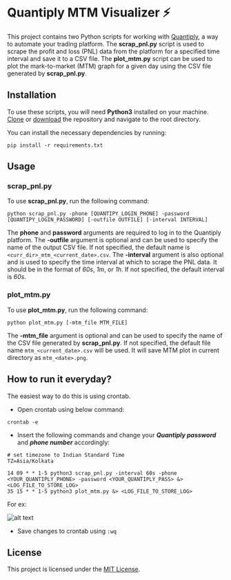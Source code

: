 # Quantiply MTM Visualizer ⚡

This project contains two Python scripts for working with [Quantiply](https://quantiply.tech/), a way to automate your trading platform.
The **scrap_pnl.py** script is used to scrape the profit and loss (PNL) data from the platform for a specified time interval and save it to a CSV file.
The **plot_mtm.py** script can be used to plot the mark-to-market (MTM) graph for a given day using the CSV file generated by **scrap_pnl.py**.

## Installation
To use these scripts, you will need **Python3** installed on your machine. [Clone](https://github.com/saurabhyadavz/quantiply_mtm_visualizer.git) or [download](https://github.com/saurabhyadavz/quantiply_mtm_visualizer/archive/refs/heads/main.zip) the repository and navigate to the root directory.

You can install the necessary dependencies by running:

```
pip install -r requirements.txt
```

## Usage
### scrap_pnl.py 

To use **scrap_pnl.py**, run the following command:
```
python scrap_pnl.py -phone [QUANTIPY_LOGIN_PHONE] -password [QUANTIPY_LOGIN_PASSWORD] [-outfile OUTFILE] [-interval INTERVAL]
```

The **phone** and **password** arguments are required to log in to the Quantiply platform. The **-outfile** argument is optional and can be used to specify the name of the output CSV file. If not specified, the default name is ```<curr_dir>_mtm_<current_date>.csv```. The **-interval** argument is also optional and is used to specify the time interval at which to scrape the PNL data. It should be in the format of _60s_, _1m_, or _1h_. If not specified, the default interval is _60s_.

### plot_mtm.py

To use **plot_mtm.py**, run the following command:

```
python plot_mtm.py [-mtm_file MTM_FILE]
```

The **-mtm_file** argument is optional and can be used to specify the name of the CSV file generated by **scrap_pnl.py**.
If not specified, the default file name ```mtm_<current_date>.csv``` will be used. It will save MTM plot in current directory as ```mtm_<date>.png```.

## How to run it everyday?

The easiest way to do this is using crontab. 

* Open crontab using below command:
```
crontab -e
```

* Insert the following commands and change your ***Quantiply password*** and ***phone number*** accordingly:
```
# set timezone to Indian Standard Time
TZ=Asia/Kolkata

14 09 * * 1-5 python3 scrap_pnl.py -interval 60s -phone <YOUR_QUANTIPLY_PHONE> -password <YOUR_QUANTIPLY_PASS> &> <LOG_FILE_TO_STORE_LOG>
35 15 * * 1-5 python3 plot_mtm.py &> <LOG_FILE_TO_STORE_LOG>
```

For ex:

![alt text](https://i.ibb.co/x2pRFNS/Screenshot-2023-02-21-at-11-18-56-PM.png)

* Save changes to crontab using ```:wq```

## License
This project is licensed under the [MIT License](https://opensource.org/license/mit/).
